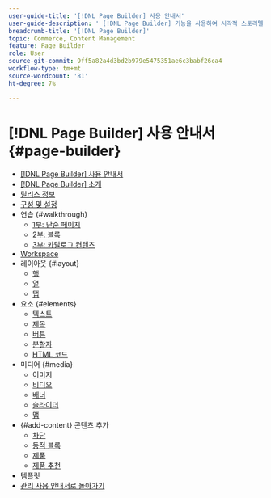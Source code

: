 ```yaml
---
user-guide-title: '[!DNL Page Builder] 사용 안내서'
user-guide-description: ' [!DNL Page Builder] 기능을 사용하여 시각적 스토리텔링을 강화하고 고객 참여도와 충성도를 높이는 사용자 지정 레이아웃으로 콘텐츠가 풍부한 페이지를 만드는 방법에 대해 알아봅니다.'
breadcrumb-title: '[!DNL Page Builder]'
topic: Commerce, Content Management
feature: Page Builder
role: User
source-git-commit: 9ff5a82a4d3bd2b979e5475351ae6c3babf26ca4
workflow-type: tm+mt
source-wordcount: '81'
ht-degree: 7%

---
```



# [!DNL Page Builder] 사용 안내서 {#page-builder}

- [[!DNL Page Builder] 사용 안내서](guide-overview.md)
- [ [!DNL Page Builder] 소개](introduction.md)
- [릴리스 정보](release-notes.md)
- [구성 및 설정](setup.md)
- 연습 {#walkthrough}
   - [1부: 단순 페이지](1-simple-page.md)
   - [2부: 블록](2-blocks.md)
   - [3부: 카탈로그 컨텐츠](3-catalog-content.md)
- [Workspace](workspace.md)
- 레이아웃 {#layout}
   - [행](row.md)
   - [열](column.md)
   - [탭](tabs.md)
- 요소 {#elements}
   - [텍스트](text.md)
   - [제목](heading.md)
   - [버튼](buttons.md)
   - [분할자](divider.md)
   - [HTML 코드](html-code.md)
- 미디어 {#media}
   - [이미지](image.md)
   - [비디오](video.md)
   - [배너](banner.md)
   - [슬라이더](slider.md)
   - [맵](map.md)
- {#add-content} 콘텐츠 추가
   - [차단](block.md)
   - [동적 블록](dynamic-block.md)
   - [제품](products.md)
   - [제품 추천](recommendations.md)
- [템플릿](templates.md)
- [관리 사용 안내서로 돌아가기](https://experienceleague.adobe.com/en/docs/commerce-admin/user-guides/home)

